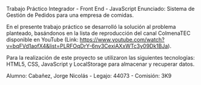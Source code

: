 Trabajo Práctico Integrador - Front End - JavaScript
Enunciado: Sistema de Gestión de Pedidos para una empresa de comidas.

En el presente trabajo práctico se desarrolló la solución al problema planteado, basándonos en la lista de reproducción del canal ColmenaTEC disponible en YouTube (Link: https://www.youtube.com/watch?v=bqFVd1aofX4&list=PLRFOqDrY-6nv3CexiAXxWTc3y09Dk1BJa).

Para la realización de este proyecto se utilizaron las siguientes tecnologías: HTML5, CSS, JavaScript y LocalStorage para almacenar y recuperar datos.

Alumno: Cabañez, Jorge Nicolás - Legajo: 44073 - Comisión: 3K9
